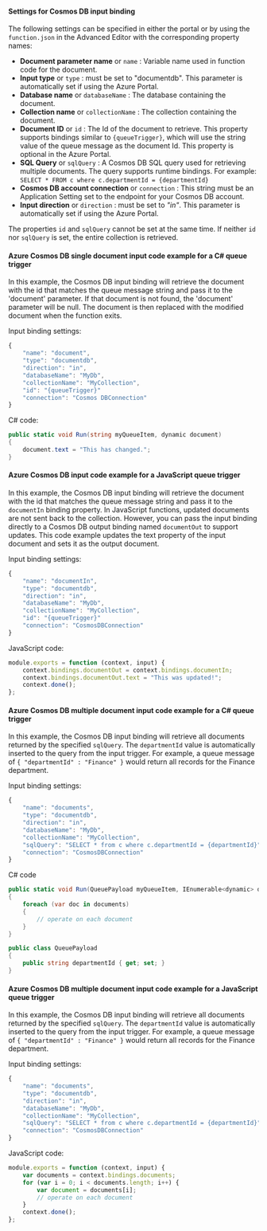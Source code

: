 #### Settings for Cosmos DB input binding

The following settings can be specified in either the portal or by using the `function.json` in the Advanced Editor with the corresponding property names:

- **Document parameter name** or `name` : Variable name used in function code for the document.
- **Input type** or `type` : must be set to "documentdb". This parameter is automatically set if using the Azure Portal.
- **Database name** or `databaseName` : The database containing the document.
- **Collection name** or `collectionName` : The collection containing the document.
- **Document ID** or `id` : The Id of the document to retrieve. This property supports bindings similar to `{queueTrigger}`, which will use the string value of the queue message as the document Id. This property is optional in the Azure Portal.
- **SQL Query** or `sqlQuery` : A Cosmos DB SQL query used for retrieving multiple documents. The query supports runtime bindings. For example: `SELECT * FROM c where c.departmentId = {departmentId}`
- **Cosmos DB account connection** or `connection` : This string must be an Application Setting set to the endpoint for your Cosmos DB account. 
- **Input direction** or `direction`  : must be set to *"in"*. This parameter is automatically set if using the Azure Portal.

The properties `id` and `sqlQuery` cannot be set at the same time. If neither `id` nor `sqlQuery` is set, the entire collection is retrieved.

#### Azure Cosmos DB single document input code example for a C# queue trigger

In this example, the Cosmos DB input binding will retrieve the document with the id that matches the queue message string and pass it to the 'document' parameter. If that document is not found, the 'document' parameter will be null. The document is then replaced with the modified document when the function exits.

Input binding settings:
```javascript
{
    "name": "document",
    "type": "documentdb",
    "direction": "in",
    "databaseName": "MyDb",
    "collectionName": "MyCollection",
    "id": "{queueTrigger}"
    "connection": "Cosmos DBConnection"
}
```

C# code:
```csharp
public static void Run(string myQueueItem, dynamic document)
{   
    document.text = "This has changed.";
}
```

#### Azure Cosmos DB input code example for a JavaScript queue trigger

In this example, the Cosmos DB input binding will retrieve the document with the id that matches the queue message string and pass it to the `documentIn` binding property. In JavaScript functions, updated documents are not sent back to the collection. However, you can pass the input binding directly to a Cosmos DB output binding named `documentOut` to support updates. This code example updates the text property of the input document and sets it as the output document.
 

Input binding settings:
```javascript
{
    "name": "documentIn",
    "type": "documentdb",
    "direction": "in",
    "databaseName": "MyDb",
    "collectionName": "MyCollection",
    "id": "{queueTrigger}"
    "connection": "CosmosDBConnection"
}
```

JavaScript code:
```javascript
module.exports = function (context, input) {   
    context.bindings.documentOut = context.bindings.documentIn;
    context.bindings.documentOut.text = "This was updated!";
    context.done();
};
```

#### Azure Cosmos DB multiple document input code example for a C# queue trigger
 
In this example, the Cosmos DB input binding will retrieve all documents returned by the specified `sqlQuery`. The `departmentId` value is automatically inserted to the query from the input trigger. For example, a queue message of `{ "departmentId" : "Finance" }` would return all records for the Finance department.

Input binding settings:
```javascript
{
    "name": "documents",
    "type": "documentdb",
    "direction": "in",
    "databaseName": "MyDb",
    "collectionName": "MyCollection",
    "sqlQuery": "SELECT * from c where c.departmentId = {departmentId}"
    "connection": "CosmosDBConnection"
}
```

C# code
```csharp
public static void Run(QueuePayload myQueueItem, IEnumerable<dynamic> documents)
{   
    foreach (var doc in documents)
    {
        // operate on each document
    }    
}

public class QueuePayload
{
    public string departmentId { get; set; }
}
```

#### Azure Cosmos DB multiple document input code example for a JavaScript queue trigger
 
In this example, the Cosmos DB input binding will retrieve all documents returned by the specified `sqlQuery`. The `departmentId` value is automatically inserted to the query from the input trigger. For example, a queue message of `{ "departmentId" : "Finance" }` would return all records for the Finance department.

Input binding settings:
```javascript
{
    "name": "documents",
    "type": "documentdb",
    "direction": "in",
    "databaseName": "MyDb",
    "collectionName": "MyCollection",
    "sqlQuery": "SELECT * from c where c.departmentId = {departmentId}"
    "connection": "CosmosDBConnection"
}
```

JavaScript code:
```javascript
module.exports = function (context, input) {    
    var documents = context.bindings.documents;
    for (var i = 0; i < documents.length; i++) {
        var document = documents[i];
        // operate on each document
    }	    
    context.done();
};
```